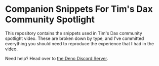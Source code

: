 # Companion Snippets For Tim's Dax Community Spotlight

This repository contains the snippets used in Tim's Dax community
spotlight video. These are broken down by type, and I've committed
everything you should need to reproduce the experience that I had
in the video. 

Need help? Head over to [the Deno Discord Server](https://discord.gg/deno).